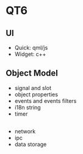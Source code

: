 # QT6

## UI

- Quick: qml/js
- Widget: c++

## Object Model

- signal and slot
- object properties
- events and events filters
- i18n string
- timer

##

- network
- ipc
- data storage
